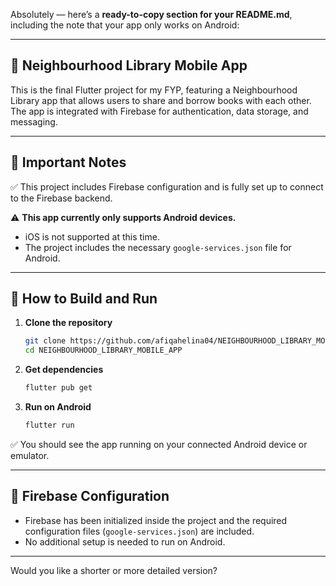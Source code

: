 Absolutely — here’s a **ready-to-copy section for your README.md**, including the note that your app only works on Android:

---

## 📱 Neighbourhood Library Mobile App

This is the final Flutter project for my FYP, featuring a Neighbourhood Library app that allows users to share and borrow books with each other. The app is integrated with Firebase for authentication, data storage, and messaging.

---

## 🚨 Important Notes

✅ This project includes Firebase configuration and is fully set up to connect to the Firebase backend.

⚠️ **This app currently only supports Android devices.**

* iOS is not supported at this time.
* The project includes the necessary `google-services.json` file for Android.

---

## 🚀 How to Build and Run

1. **Clone the repository**

   ```bash
   git clone https://github.com/afiqahelina04/NEIGHBOURHOOD_LIBRARY_MOBILE_APP.git
   cd NEIGHBOURHOOD_LIBRARY_MOBILE_APP
   ```

2. **Get dependencies**

   ```bash
   flutter pub get
   ```

3. **Run on Android**

   ```bash
   flutter run
   ```

✅ You should see the app running on your connected Android device or emulator.

---

## 🔐 Firebase Configuration

* Firebase has been initialized inside the project and the required configuration files (`google-services.json`) are included.
* No additional setup is needed to run on Android.

---

Would you like a shorter or more detailed version?
